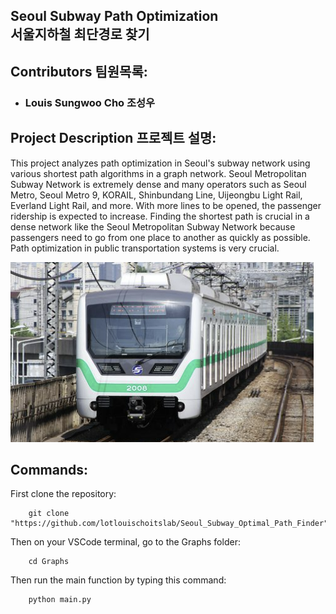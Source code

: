 ## Seoul Subway Path Optimization </br> 서울지하철 최단경로 찾기
## Contributors 팀원목록:
- ### Louis Sungwoo Cho 조성우 

## Project Description 프로젝트 설명:
This project analyzes path optimization in Seoul's subway network using various shortest path algorithms in a graph network. Seoul Metropolitan Subway Network is extremely dense and many operators such as Seoul Metro, Seoul Metro 9, KORAIL, Shinbundang Line, Uijeongbu Light Rail, Everland Light Rail, and more. With more lines to be opened, the passenger ridership is expected to increase. Finding the shortest path is crucial in a dense network like the Seoul Metropolitan Subway Network because passengers need to go from one place to another as quickly as possible. Path optimization in public transportation systems is very crucial. 

![title](images/seoul_metro2.png)

## Commands:
First clone the repository:

        git clone "https://github.com/lotlouischoitslab/Seoul_Subway_Optimal_Path_Finder"
    
Then on your VSCode terminal, go to the Graphs folder: 

        cd Graphs
    
Then run the main function by typing this command:

        python main.py
